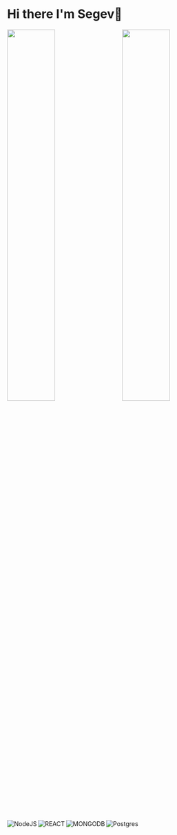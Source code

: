 # Hi there I'm Segev👋

<img align="left" width="47%" src="https://github-readme-stats.vercel.app/api?username=SKLC1&show_icons=true&theme=radical" />
<img align="right" width="47%" src="https://github-readme-stats.vercel.app/api/top-langs/?username=SKLC1&layout=compact" /> 

<img alt="NodeJS" src="https://img.shields.io/badge/node.js-%234853D.svg"  align="left">
<img alt="REACT" src="https://img.shields.io/badge/react-%23007ACC.svg" align="left"/>
<img alt="MONGODB" src="https://img.shields.io/badge/mongodb-%23323330.svg" align="left"/>
<img alt="Postgres" src="https://img.shields.io/badge/postgresql-%23E34F26.svg" align="left"/>

